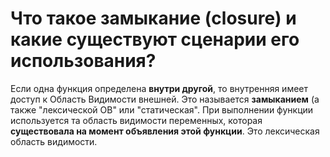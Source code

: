 Что такое замыкание (closure) и какие существуют сценарии его использования?
=====================

Если одна функция определена **внутри другой**, то внутренняя имеет доступ к Область Видимости внешней. Это называется **замыканием** (а также "лексической ОВ" или "статическая".
При выполнении функции используется та область видимости переменных, которая **существовала на момент объявления этой функции**. Это лексическая область видимости.
